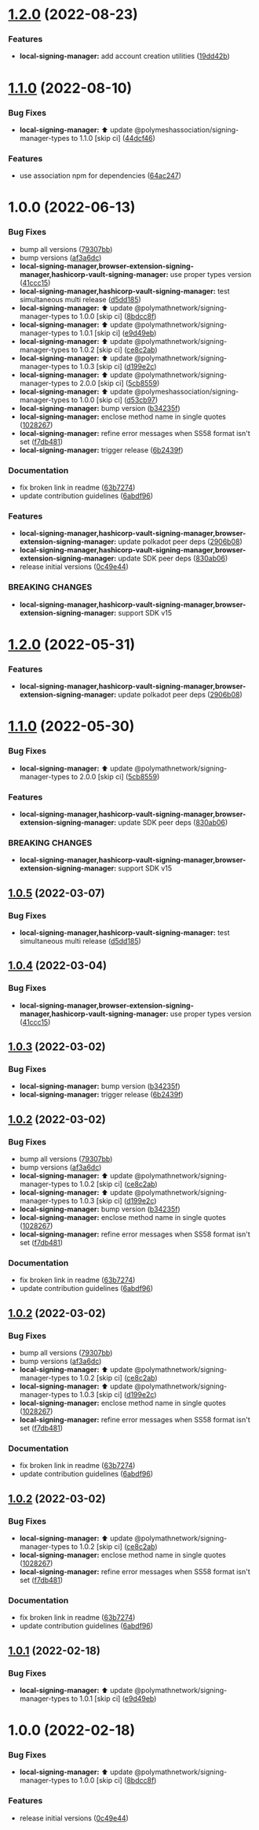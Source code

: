 # [1.2.0](https://github.com/PolymeshAssociation/signing-managers/compare/@polymeshassociation/local-signing-manager@1.1.0...@polymeshassociation/local-signing-manager@1.2.0) (2022-08-23)


### Features

* **local-signing-manager:** add account creation utilities ([19dd42b](https://github.com/PolymeshAssociation/signing-managers/commit/19dd42b0a19db8f1d4ed6a4f83f472f4c1ddef41))

# [1.1.0](https://github.com/PolymeshAssociation/signing-managers/compare/@polymeshassociation/local-signing-manager@1.0.0...@polymeshassociation/local-signing-manager@1.1.0) (2022-08-10)


### Bug Fixes

* **local-signing-manager:** :arrow_up: update @polymeshassociation/signing-manager-types to 1.1.0 [skip ci] ([44dcf46](https://github.com/PolymeshAssociation/signing-managers/commit/44dcf46f31baf67e1ecd2b5057762fda535007c8))


### Features

* use association npm for dependencies ([64ac247](https://github.com/PolymeshAssociation/signing-managers/commit/64ac247ffc67fdd359bf1da73ad2df39d0b536ad))

# 1.0.0 (2022-06-13)


### Bug Fixes

* bump all versions ([79307bb](https://github.com/PolymathNetwork/signing-managers/commit/79307bb7aa18ef8abdd94865da7eed53997fe267))
* bump versions ([af3a6dc](https://github.com/PolymathNetwork/signing-managers/commit/af3a6dc9336bfa5d9d5fbe14d91165d056567165))
* **local-signing-manager,browser-extension-signing-manager,hashicorp-vault-signing-manager:** use proper types version ([41ccc15](https://github.com/PolymathNetwork/signing-managers/commit/41ccc15678c2a017474d9eef64eaf4c47366ecf3))
* **local-signing-manager,hashicorp-vault-signing-manager:** test simultaneous multi release ([d5dd185](https://github.com/PolymathNetwork/signing-managers/commit/d5dd185080d97bb52396974c0019839094ae4d15))
* **local-signing-manager:** :arrow_up: update @polymathnetwork/signing-manager-types to 1.0.0 [skip ci] ([8bdcc8f](https://github.com/PolymathNetwork/signing-managers/commit/8bdcc8f8030fda8d4f628109c93ff0c63404ea0f))
* **local-signing-manager:** :arrow_up: update @polymathnetwork/signing-manager-types to 1.0.1 [skip ci] ([e9d49eb](https://github.com/PolymathNetwork/signing-managers/commit/e9d49eb92a42cc9018138aeeb0e361ac298758c5))
* **local-signing-manager:** :arrow_up: update @polymathnetwork/signing-manager-types to 1.0.2 [skip ci] ([ce8c2ab](https://github.com/PolymathNetwork/signing-managers/commit/ce8c2ab617ae77cbe29240fada338c28039e1de3))
* **local-signing-manager:** :arrow_up: update @polymathnetwork/signing-manager-types to 1.0.3 [skip ci] ([d199e2c](https://github.com/PolymathNetwork/signing-managers/commit/d199e2c10ced2e0fff0dfb62d429972bf96d7941))
* **local-signing-manager:** :arrow_up: update @polymathnetwork/signing-manager-types to 2.0.0 [skip ci] ([5cb8559](https://github.com/PolymathNetwork/signing-managers/commit/5cb855938227e3d352cb87aabb4aca04c8209aeb))
* **local-signing-manager:** :arrow_up: update @polymeshassociation/signing-manager-types to 1.0.0 [skip ci] ([d53cb97](https://github.com/PolymathNetwork/signing-managers/commit/d53cb97f94b630690ca3330491df8852446a2574))
* **local-signing-manager:** bump version ([b34235f](https://github.com/PolymathNetwork/signing-managers/commit/b34235f24d328b4d64ac4487425b0eaa2cf996d4))
* **local-signing-manager:** enclose method name in single quotes ([1028267](https://github.com/PolymathNetwork/signing-managers/commit/1028267b9c5ab8a7f6bb4b277b30525beacacdde))
* **local-signing-manager:** refine error messages when SS58 format isn't set ([f7db481](https://github.com/PolymathNetwork/signing-managers/commit/f7db4811a46814b10a27c1e22251b9205a4df0c5))
* **local-signing-manager:** trigger release ([6b2439f](https://github.com/PolymathNetwork/signing-managers/commit/6b2439fb3b21f30474d38c0621e1c3aa000312c2))


### Documentation

* fix broken link in readme ([63b7274](https://github.com/PolymathNetwork/signing-managers/commit/63b7274e78b99a712d5a92c3add52f067ba2cec8))
* update contribution guidelines ([6abdf96](https://github.com/PolymathNetwork/signing-managers/commit/6abdf96151f69584824a050e0bef13de0338acde))


### Features

* **local-signing-manager,hashicorp-vault-signing-manager,browser-extension-signing-manager:** update polkadot peer deps ([2906b08](https://github.com/PolymathNetwork/signing-managers/commit/2906b088981de1e7a5f5e0041c2a06607fba5bfb))
* **local-signing-manager,hashicorp-vault-signing-manager,browser-extension-signing-manager:** update SDK peer deps ([830ab06](https://github.com/PolymathNetwork/signing-managers/commit/830ab06373d5e516aba8f8868682ccaae08886e0))
* release initial versions ([0c49e44](https://github.com/PolymathNetwork/signing-managers/commit/0c49e441b4e68df3a9cc3985b11ade0de0a0f2a3))


### BREAKING CHANGES

* **local-signing-manager,hashicorp-vault-signing-manager,browser-extension-signing-manager:** support SDK v15

# [1.2.0](https://github.com/PolymathNetwork/signing-managers/compare/@polymathnetwork/local-signing-manager@1.1.0...@polymathnetwork/local-signing-manager@1.2.0) (2022-05-31)


### Features

* **local-signing-manager,hashicorp-vault-signing-manager,browser-extension-signing-manager:** update polkadot peer deps ([2906b08](https://github.com/PolymathNetwork/signing-managers/commit/2906b088981de1e7a5f5e0041c2a06607fba5bfb))

# [1.1.0](https://github.com/PolymathNetwork/signing-managers/compare/@polymathnetwork/local-signing-manager@1.0.5...@polymathnetwork/local-signing-manager@1.1.0) (2022-05-30)


### Bug Fixes

* **local-signing-manager:** :arrow_up: update @polymathnetwork/signing-manager-types to 2.0.0 [skip ci] ([5cb8559](https://github.com/PolymathNetwork/signing-managers/commit/5cb855938227e3d352cb87aabb4aca04c8209aeb))


### Features

* **local-signing-manager,hashicorp-vault-signing-manager,browser-extension-signing-manager:** update SDK peer deps ([830ab06](https://github.com/PolymathNetwork/signing-managers/commit/830ab06373d5e516aba8f8868682ccaae08886e0))


### BREAKING CHANGES

* **local-signing-manager,hashicorp-vault-signing-manager,browser-extension-signing-manager:** support SDK v15

## [1.0.5](https://github.com/PolymathNetwork/signing-managers/compare/@polymathnetwork/local-signing-manager@1.0.4...@polymathnetwork/local-signing-manager@1.0.5) (2022-03-07)


### Bug Fixes

* **local-signing-manager,hashicorp-vault-signing-manager:** test simultaneous multi release ([d5dd185](https://github.com/PolymathNetwork/signing-managers/commit/d5dd185080d97bb52396974c0019839094ae4d15))

## [1.0.4](https://github.com/PolymathNetwork/signing-managers/compare/@polymathnetwork/local-signing-manager@1.0.3...@polymathnetwork/local-signing-manager@1.0.4) (2022-03-04)


### Bug Fixes

* **local-signing-manager,browser-extension-signing-manager,hashicorp-vault-signing-manager:** use proper types version ([41ccc15](https://github.com/PolymathNetwork/signing-managers/commit/41ccc15678c2a017474d9eef64eaf4c47366ecf3))

## [1.0.3](https://github.com/PolymathNetwork/signing-managers/compare/@polymathnetwork/local-signing-manager@1.0.2...@polymathnetwork/local-signing-manager@1.0.3) (2022-03-02)


### Bug Fixes

* **local-signing-manager:** bump version ([b34235f](https://github.com/PolymathNetwork/signing-managers/commit/b34235f24d328b4d64ac4487425b0eaa2cf996d4))
* **local-signing-manager:** trigger release ([6b2439f](https://github.com/PolymathNetwork/signing-managers/commit/6b2439fb3b21f30474d38c0621e1c3aa000312c2))

## [1.0.2](https://github.com/PolymathNetwork/signing-managers/compare/@polymathnetwork/local-signing-manager@1.0.1...@polymathnetwork/local-signing-manager@1.0.2) (2022-03-02)


### Bug Fixes

* bump all versions ([79307bb](https://github.com/PolymathNetwork/signing-managers/commit/79307bb7aa18ef8abdd94865da7eed53997fe267))
* bump versions ([af3a6dc](https://github.com/PolymathNetwork/signing-managers/commit/af3a6dc9336bfa5d9d5fbe14d91165d056567165))
* **local-signing-manager:** :arrow_up: update @polymathnetwork/signing-manager-types to 1.0.2 [skip ci] ([ce8c2ab](https://github.com/PolymathNetwork/signing-managers/commit/ce8c2ab617ae77cbe29240fada338c28039e1de3))
* **local-signing-manager:** :arrow_up: update @polymathnetwork/signing-manager-types to 1.0.3 [skip ci] ([d199e2c](https://github.com/PolymathNetwork/signing-managers/commit/d199e2c10ced2e0fff0dfb62d429972bf96d7941))
* **local-signing-manager:** bump version ([b34235f](https://github.com/PolymathNetwork/signing-managers/commit/b34235f24d328b4d64ac4487425b0eaa2cf996d4))
* **local-signing-manager:** enclose method name in single quotes ([1028267](https://github.com/PolymathNetwork/signing-managers/commit/1028267b9c5ab8a7f6bb4b277b30525beacacdde))
* **local-signing-manager:** refine error messages when SS58 format isn't set ([f7db481](https://github.com/PolymathNetwork/signing-managers/commit/f7db4811a46814b10a27c1e22251b9205a4df0c5))


### Documentation

* fix broken link in readme ([63b7274](https://github.com/PolymathNetwork/signing-managers/commit/63b7274e78b99a712d5a92c3add52f067ba2cec8))
* update contribution guidelines ([6abdf96](https://github.com/PolymathNetwork/signing-managers/commit/6abdf96151f69584824a050e0bef13de0338acde))

## [1.0.2](https://github.com/PolymathNetwork/signing-managers/compare/@polymathnetwork/local-signing-manager@1.0.1...@polymathnetwork/local-signing-manager@1.0.2) (2022-03-02)


### Bug Fixes

* bump all versions ([79307bb](https://github.com/PolymathNetwork/signing-managers/commit/79307bb7aa18ef8abdd94865da7eed53997fe267))
* bump versions ([af3a6dc](https://github.com/PolymathNetwork/signing-managers/commit/af3a6dc9336bfa5d9d5fbe14d91165d056567165))
* **local-signing-manager:** :arrow_up: update @polymathnetwork/signing-manager-types to 1.0.2 [skip ci] ([ce8c2ab](https://github.com/PolymathNetwork/signing-managers/commit/ce8c2ab617ae77cbe29240fada338c28039e1de3))
* **local-signing-manager:** :arrow_up: update @polymathnetwork/signing-manager-types to 1.0.3 [skip ci] ([d199e2c](https://github.com/PolymathNetwork/signing-managers/commit/d199e2c10ced2e0fff0dfb62d429972bf96d7941))
* **local-signing-manager:** enclose method name in single quotes ([1028267](https://github.com/PolymathNetwork/signing-managers/commit/1028267b9c5ab8a7f6bb4b277b30525beacacdde))
* **local-signing-manager:** refine error messages when SS58 format isn't set ([f7db481](https://github.com/PolymathNetwork/signing-managers/commit/f7db4811a46814b10a27c1e22251b9205a4df0c5))


### Documentation

* fix broken link in readme ([63b7274](https://github.com/PolymathNetwork/signing-managers/commit/63b7274e78b99a712d5a92c3add52f067ba2cec8))
* update contribution guidelines ([6abdf96](https://github.com/PolymathNetwork/signing-managers/commit/6abdf96151f69584824a050e0bef13de0338acde))

## [1.0.2](https://github.com/PolymathNetwork/signing-managers/compare/@polymathnetwork/local-signing-manager@1.0.1...@polymathnetwork/local-signing-manager@1.0.2) (2022-03-02)


### Bug Fixes

* **local-signing-manager:** :arrow_up: update @polymathnetwork/signing-manager-types to 1.0.2 [skip ci] ([ce8c2ab](https://github.com/PolymathNetwork/signing-managers/commit/ce8c2ab617ae77cbe29240fada338c28039e1de3))
* **local-signing-manager:** enclose method name in single quotes ([1028267](https://github.com/PolymathNetwork/signing-managers/commit/1028267b9c5ab8a7f6bb4b277b30525beacacdde))
* **local-signing-manager:** refine error messages when SS58 format isn't set ([f7db481](https://github.com/PolymathNetwork/signing-managers/commit/f7db4811a46814b10a27c1e22251b9205a4df0c5))


### Documentation

* fix broken link in readme ([63b7274](https://github.com/PolymathNetwork/signing-managers/commit/63b7274e78b99a712d5a92c3add52f067ba2cec8))
* update contribution guidelines ([6abdf96](https://github.com/PolymathNetwork/signing-managers/commit/6abdf96151f69584824a050e0bef13de0338acde))

## [1.0.1](https://github.com/PolymathNetwork/signing-managers/compare/@polymathnetwork/local-signing-manager@1.0.0...@polymathnetwork/local-signing-manager@1.0.1) (2022-02-18)


### Bug Fixes

* **local-signing-manager:** :arrow_up: update @polymathnetwork/signing-manager-types to 1.0.1 [skip ci] ([e9d49eb](https://github.com/PolymathNetwork/signing-managers/commit/e9d49eb92a42cc9018138aeeb0e361ac298758c5))

# 1.0.0 (2022-02-18)


### Bug Fixes

* **local-signing-manager:** :arrow_up: update @polymathnetwork/signing-manager-types to 1.0.0 [skip ci] ([8bdcc8f](https://github.com/PolymathNetwork/signing-managers/commit/8bdcc8f8030fda8d4f628109c93ff0c63404ea0f))


### Features

* release initial versions ([0c49e44](https://github.com/PolymathNetwork/signing-managers/commit/0c49e441b4e68df3a9cc3985b11ade0de0a0f2a3))

